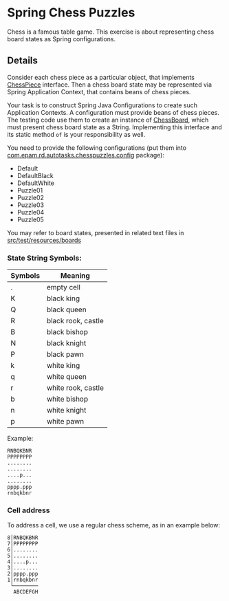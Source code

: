 # Spring Chess Puzzles

Chess is a famous table game. This exercise is about representing chess board states as Spring configurations.

## Details
Consider each chess piece as a particular object, that implements [ChessPiece](src/main/java/com/epam/rd/autotasks/chesspuzzles/ChessPiece.java) interface.
Then a chess board state may be represented via Spring Application Context, that contains beans of chess pieces.

Your task is to construct Spring Java Configurations to create such Application Contexts.
A configuration must provide beans of chess pieces.
The testing code use them to create an instance of [ChessBoard](src/main/java/com/epam/rd/autotasks/chesspuzzles/ChessBoard.java), which must present chess board state as a String.
Implementing this interface and its static method `of` is your responsibility as well.

You need to provide the following configurations 
(put them into [com.epam.rd.autotasks.chesspuzzles.config](src/main/java/com/epam/rd/autotasks/chesspuzzles/config) package):
- Default
- DefaultBlack
- DefaultWhite
- Puzzle01
- Puzzle02
- Puzzle03
- Puzzle04
- Puzzle05

You may refer to board states, presented in related text files in [src/test/resources/boards](src/test/resources/boards)

### State String Symbols:

|Symbols|Meaning|
|---|---| 
| . | empty cell|
| K | black king|
| Q | black queen|
| R | black rook, castle|
| B | black bishop|
| N | black knight|
| P | black pawn|
| k | white king|
| q | white queen|
| r | white rook, castle|
| b | white bishop|
| n | white knight|
| p | white pawn|

Example:
```
RNBQKBNR
PPPPPPPP
........
........
....p...
........
pppp.ppp
rnbqkbnr
```

### Cell address
To address a cell, we use a regular chess scheme, as in an example below:
```
8│RNBQKBNR
7│PPPPPPPP
6│........
5│........
4│....p...
3│........
2│pppp.ppp
1│rnbqkbnr
 └────────
  ABCDEFGH      
```